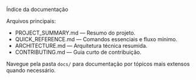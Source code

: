 Índice da documentação

Arquivos principais:
- PROJECT_SUMMARY.md — Resumo do projeto.
- QUICK_REFERENCE.md — Comandos essenciais e fluxo mínimo.
- ARCHITECTURE.md — Arquitetura técnica resumida.
- CONTRIBUTING.md — Guia curto de contribuição.

Navegue pela pasta `docs/` para documentação por tópicos mais extensos quando necessário.
